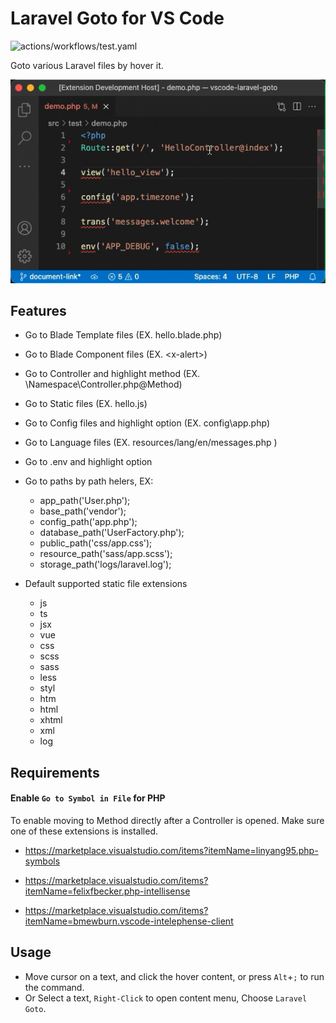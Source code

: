 # Laravel Goto for VS Code

![actions/workflows/test.yaml](https://github.com/absszero/vscode-laravel-goto/workflows/.github/workflows/test.yaml/badge.svg)

Goto various Laravel files by hover it.

![](example.gif)

## Features

- Go to Blade Template files (EX. hello.blade.php)
- Go to Blade Component files (EX. &lt;x-alert&gt;)
- Go to Controller and highlight method (EX. \Namespace\Controller.php@Method)
- Go to Static files (EX. hello.js)
- Go to Config files and highlight option (EX. config\app.php)
- Go to Language files (EX. resources/lang/en/messages.php )
- Go to .env and highlight option

- Go to paths by path helers, EX:
  - app_path('User.php');
  - base_path('vendor');
  - config_path('app.php');
  - database_path('UserFactory.php');
  - public_path('css/app.css');
  - resource_path('sass/app.scss');
  - storage_path('logs/laravel.log');

- Default supported static file extensions
    - js
    - ts
    - jsx
    - vue
    - css
    - scss
    - sass
    - less
    - styl
    - htm
    - html
    - xhtml
    - xml
    - log

## Requirements

#### Enable `Go to Symbol in File` for PHP

To enable moving to Method directly after a Controller is opened. Make sure one of these extensions is installed.

- https://marketplace.visualstudio.com/items?itemName=linyang95.php-symbols

- https://marketplace.visualstudio.com/items?itemName=felixfbecker.php-intellisense

- https://marketplace.visualstudio.com/items?itemName=bmewburn.vscode-intelephense-client


## Usage

- Move cursor on a text, and click the hover content, or press `Alt`+`;` to run the command.
- Or Select a text, `Right-Click` to open content menu, Choose `Laravel Goto`.
